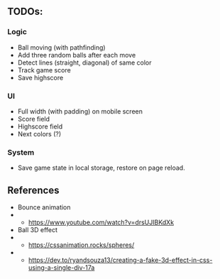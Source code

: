 ## TODOs:

### Logic
- Ball moving (with pathfinding)
- Add three random balls after each move
- Detect lines (straight, diagonal) of same color
- Track game score
- Save highscore

### UI
- Full width (with padding) on mobile screen
- Score field
- Highscore field
- Next colors (?)

### System
- Save game state in local storage, restore on page reload.

## References
- Bounce animation
- - https://www.youtube.com/watch?v=drsUJIBKdXk
- Ball 3D effect
- - https://cssanimation.rocks/spheres/
- - https://dev.to/ryandsouza13/creating-a-fake-3d-effect-in-css-using-a-single-div-17a
